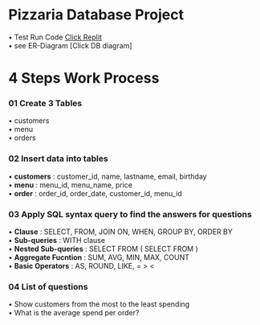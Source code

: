 # Pizzaria Database Project

• Test Run Code [Click Replit](https://replit.com/@nuttanichheim/SQLPizza-Restaurant)  
• see ER-Diagram [Click DB diagram]



# 4 Steps Work Process 
### 01 Create 3 Tables
• customers  
• menu  
• orders  

### 02 Insert data into tables
• **customers** : customer_id, name, lastname, email, birthday  
• **menu**      : menu_id, menu_name, price  
• **order**     : order_id, order_date, customer_id, menu_id 

### 03 Apply SQL syntax query to find the answers for questions
• **Clause**      : SELECT, FROM, JOIN ON, WHEN, GROUP BY, ORDER BY  
• **Sub-queries** : WITH clause  
• **Nested Sub-queries** : SELECT FROM ( SELECT FROM )  
• **Aggregate Fucntion** : SUM, AVG, MIN, MAX, COUNT  
• **Basic Operators** : AS, ROUND, LIKE, = > <

### 04 List of questions
• Show customers from the most to the least spending  
• What is the average spend per order?
